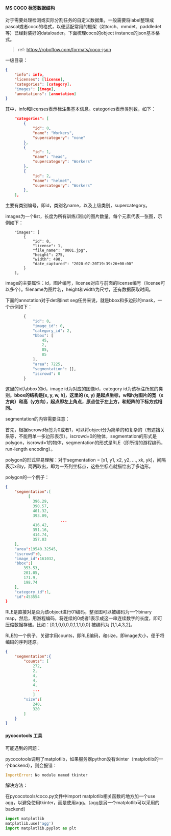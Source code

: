 #### MS COCO 标签数据结构

对于需要处理检测或实际分割任务的自定义数据集，一般需要将label整理成pascal或者coco的格式，以便适配常用的框架（如torch、mmdet、paddledet等）已经封装好的dataloader。下面梳理coco的object instance的json基本格式。

> ref: https://roboflow.com/formats/coco-json

一级目录：

~~~json
{
    "info": info,
    "licenses": [license],
    "categories": [category]，
    "images": [image],
    "annotations": [annotation]
}
~~~

其中，info和licenses表示标注集基本信息。categories表示类别数，如下：

~~~json
    "categories": [
        {
            "id": 0,
            "name": "Workers",
            "supercategory": "none"
        },
        {
            "id": 1,
            "name": "head",
            "supercategory": "Workers"
        },
        {
            "id": 2,
            "name": "helmet",
            "supercategory": "Workers"
        },
    ],
~~~

主要有类别编号，即id，类别名name，以及上级类别，supercategory。

images为一个list，长度为所有训练/测试的图片数量。每个元素代表一张图，示例如下：

~~~
    "images": [
        {
            "id": 0,
            "license": 1,
            "file_name": "0001.jpg",
            "height": 275,
            "width": 490,
            "date_captured": "2020-07-20T19:39:26+00:00"
        }
    ],
~~~

image的主要属性：id，图片编号，license对应与前面的license编号（license可以多个）。filename为图片名，height和width为尺寸，还有数据获取时间。

下面的annotation对于det和inst seg任务来说，就是bbox和多边形的mask，一个示例如下：

~~~python
        {
            "id": 0,
            "image_id": 0,
            "category_id": 2,
            "bbox": [
                45,
                2,
                85,
                85
            ],
            "area": 7225,
            "segmentation": [],
            "iscrowd": 0
        }
~~~

这里的id为bbox的id，image id为对应的图像id，category id为该标注所属的类别。**bbox的结构是[x, y, w, h]，这里的 (x, y) 是起点坐标，w和h为图片的宽（x方向）和高（y方向），起点即左上角点，原点位于左上方，和矩阵的下标方式相同。**

segmentation的内容需要注意：

首先，根据iscrowd标签为0或者1，可以将object分为简单的和复杂的（有遮挡关系等，不能用单一多边形表示）。iscrowd=0的物体，segmentation的形式是polygon，iscrowd=1的物体，segmentation的形式是RLE（即所谓的游程编码，run-length encoding）。

polygon的形式容易理解：对于segmentation = [x1, y1, x2, y2, ..., xk, yk]，间隔表示x和y，两两取出，即为一系列坐标点，这些坐标点就描绘出了多边形。

polygon的一个例子：

~~~json
{
    "segmentation":[
          [
            396.29,
            390.57,
            401.32,
            393.09,
						...
            416.42,
            351.16,
            414.74,
            357.03
    ],
    "area":19540.32545,
    "iscrowd":0,
    "image_id":161032,
    "bbox":[
        353.53,
        201.05,
        171.9,
        198.74
    ],
    "category_id":1,
    "id":453554
}
~~~

RLE是直接对是否为该object进行01编码，整张图可以被编码为一个binary map，然后，用游程编码，将连续的0或者1表示成这一串连续数字的长度，即可压缩数据存储。比如：[0,1,0,0,0,0,1,1,1,0,0] 被编码为 [1,1,4,3,2]。

RLE的一个例子，关键字用counts，即RLE编码，和size，即image大小，便于将编码的序列还原。

~~~json
{
    "segmentation":{
        "counts": [
            272,
            2,
            4,
            4,
            4,
            ...
            ]
        "size":[
            240,
            320
        ]
    }
}
~~~



#### pycocotools 工具

可能遇到的问题：

pycocotools调用了matplotlib，如果服务器python没有tkinter（matplotlib的一个backend），则会报错：

~~~python
ImportError: No module named tkinter
~~~

解决方法：

在pycocotools/coco.py文件中import matplotlib相关函数的地方加一个use agg，以避免使用tkinter，而是使用agg。（agg是另一个matplotlib可以采用的backend）

~~~python
import matplotlib
matplotlib.use('agg')
import matplotlib.pyplot as plt
~~~


































































